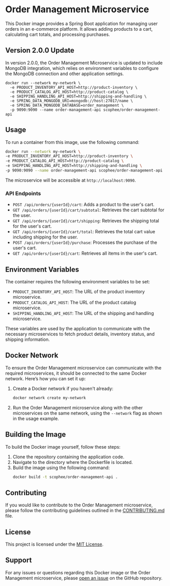 # Order Management Microservice

This Docker image provides a Spring Boot application for managing user orders in an e-commerce platform. It allows adding products to a cart, calculating cart totals, and processing purchases.

## Version 2.0.0 Update

In version 2.0.0, the Order Management Microservice is updated to include MongoDB integration, which relies on environment variables to configure the MongoDB connection and other application settings.

```
docker run --network my-network \
  -e PRODUCT_INVENTORY_API_HOST=http://product-inventory \
  -e PRODUCT_CATALOG_API_HOST=http://product-catalog \
  -e SHIPPING_HANDLING_API_HOST=http://shipping-and-handling \
  -e SPRING_DATA_MONGODB_URI=mongodb://host:27017/name \
  -e SPRING_DATA_MONGODB_DATABASE=order_management \
  -p 9090:9090 --name order-management-api scophee/order-management-api
```

## Usage

To run a container from this image, use the following command:

```bash
docker run --network my-network \
-e PRODUCT_INVENTORY_API_HOST=http://product-inventory \
-e PRODUCT_CATALOG_API_HOST=http://product-catalog \
-e SHIPPING_HANDLING_API_HOST=http://shipping-and-handling \
-p 9090:9090 --name order-management-api scophee/order-management-api
```

The microservice will be accessible at `http://localhost:9090`.

### API Endpoints

- `POST /api/orders/{userId}/cart`: Adds a product to the user's cart.
- `GET /api/orders/{userId}/cart/subtotal`: Retrieves the cart subtotal for the user.
- `GET /api/orders/{userId}/cart/shipping`: Retrieves the shipping total for the user's cart.
- `GET /api/orders/{userId}/cart/total`: Retrieves the total cart value including shipping for the user.
- `POST /api/orders/{userId}/purchase`: Processes the purchase of the user's cart.
- `GET /api/orders/{userId}/cart`: Retrieves all items in the user's cart.

## Environment Variables

The container requires the following environment variables to be set:

- `PRODUCT_INVENTORY_API_HOST`: The URL of the product inventory microservice.
- `PRODUCT_CATALOG_API_HOST`: The URL of the product catalog microservice.
- `SHIPPING_HANDLING_API_HOST`: The URL of the shipping and handling microservice.

These variables are used by the application to communicate with the necessary microservices to fetch product details, inventory status, and shipping information.

## Docker Network

To ensure the Order Management microservice can communicate with the required microservices, it should be connected to the same Docker network. Here’s how you can set it up:

1. Create a Docker network if you haven't already:

   ```bash
   docker network create my-network
   ```

2. Run the Order Management microservice along with the other microservices on the same network, using the `--network` flag as shown in the usage example.

## Building the Image

To build the Docker image yourself, follow these steps:

1. Clone the repository containing the application code.
2. Navigate to the directory where the Dockerfile is located.
3. Build the image using the following command:
   ```bash
   docker build -t scophee/order-management-api .
   ```

## Contributing

If you would like to contribute to the Order Management microservice, please follow the contributing guidelines outlined in the [CONTRIBUTING.md](./CONTRIBUTING.md) file.

## License

This project is licensed under the [MIT License](./LICENSE).

## Support

For any issues or questions regarding this Docker image or the Order Management microservice, please [open an issue](https://github.com/your-repo/issues) on the GitHub repository.
